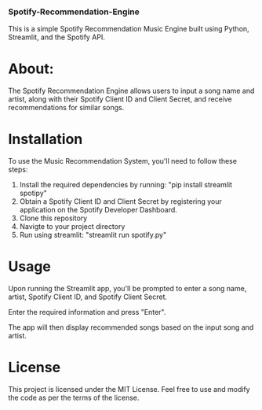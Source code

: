 ### Spotify-Recommendation-Engine
This is a simple Spotify Recommendation Music Engine built using Python, Streamlit, and the Spotify API.

# About:
The Spotify Recommendation Engine allows users to input a song name and artist, along with their Spotify Client ID and Client Secret, and receive recommendations for similar songs.

# Installation
To use the Music Recommendation System, you'll need to follow these steps:

1. Install the required dependencies by running: "pip install streamlit spotipy"
2. Obtain a Spotify Client ID and Client Secret by registering your application on the Spotify Developer Dashboard.
3. Clone this repository
4. Navigte to your project directory 
5. Run using streamlit: "streamlit run spotify.py"

# Usage
Upon running the Streamlit app, you'll be prompted to enter a song name, artist, Spotify Client ID, and Spotify Client Secret.

Enter the required information and press "Enter".

The app will then display recommended songs based on the input song and artist.

# License
This project is licensed under the MIT License. Feel free to use and modify the code as per the terms of the license.
